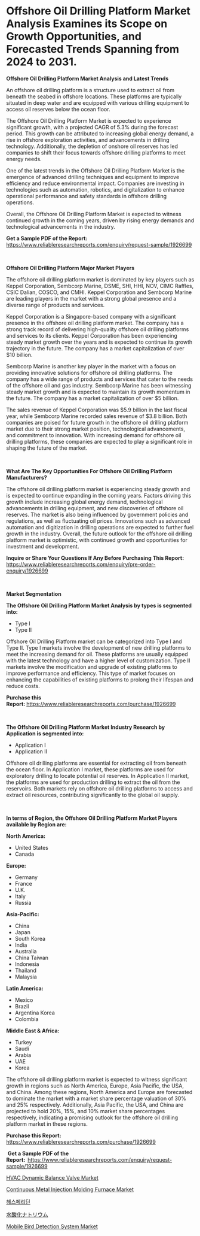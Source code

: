 <p><h1>Offshore Oil Drilling Platform Market Analysis Examines its Scope on Growth Opportunities, and Forecasted Trends Spanning from 2024 to 2031.</h1></p><p><strong>Offshore Oil Drilling Platform Market Analysis and Latest Trends</strong></p>
<p><p>An offshore oil drilling platform is a structure used to extract oil from beneath the seabed in offshore locations. These platforms are typically situated in deep water and are equipped with various drilling equipment to access oil reserves below the ocean floor.</p><p>The Offshore Oil Drilling Platform Market is expected to experience significant growth, with a projected CAGR of 5.3% during the forecast period. This growth can be attributed to increasing global energy demand, a rise in offshore exploration activities, and advancements in drilling technology. Additionally, the depletion of onshore oil reserves has led companies to shift their focus towards offshore drilling platforms to meet energy needs.</p><p>One of the latest trends in the Offshore Oil Drilling Platform Market is the emergence of advanced drilling techniques and equipment to improve efficiency and reduce environmental impact. Companies are investing in technologies such as automation, robotics, and digitalization to enhance operational performance and safety standards in offshore drilling operations.</p><p>Overall, the Offshore Oil Drilling Platform Market is expected to witness continued growth in the coming years, driven by rising energy demands and technological advancements in the industry.</p></p>
<p><strong>Get a Sample PDF of the Report:&nbsp;</strong> <a href="https://www.reliableresearchreports.com/enquiry/request-sample/1926699">https://www.reliableresearchreports.com/enquiry/request-sample/1926699</a></p>
<p>&nbsp;</p>
<p><strong>Offshore Oil Drilling Platform Major Market Players</strong></p>
<p><p>The offshore oil drilling platform market is dominated by key players such as Keppel Corporation, Sembcorp Marine, DSME, SHI, HHI, NOV, CIMC Raffles, CSIC Dalian, COSCO, and CMHI. Keppel Corporation and Sembcorp Marine are leading players in the market with a strong global presence and a diverse range of products and services.</p><p>Keppel Corporation is a Singapore-based company with a significant presence in the offshore oil drilling platform market. The company has a strong track record of delivering high-quality offshore oil drilling platforms and services to its clients. Keppel Corporation has been experiencing steady market growth over the years and is expected to continue its growth trajectory in the future. The company has a market capitalization of over $10 billion.</p><p>Sembcorp Marine is another key player in the market with a focus on providing innovative solutions for offshore oil drilling platforms. The company has a wide range of products and services that cater to the needs of the offshore oil and gas industry. Sembcorp Marine has been witnessing steady market growth and is expected to maintain its growth momentum in the future. The company has a market capitalization of over $5 billion.</p><p>The sales revenue of Keppel Corporation was $5.9 billion in the last fiscal year, while Sembcorp Marine recorded sales revenue of $3.8 billion. Both companies are poised for future growth in the offshore oil drilling platform market due to their strong market position, technological advancements, and commitment to innovation. With increasing demand for offshore oil drilling platforms, these companies are expected to play a significant role in shaping the future of the market.</p></p>
<p>&nbsp;</p>
<p><strong>What Are The Key Opportunities For Offshore Oil Drilling Platform Manufacturers?</strong></p>
<p><p>The offshore oil drilling platform market is experiencing steady growth and is expected to continue expanding in the coming years. Factors driving this growth include increasing global energy demand, technological advancements in drilling equipment, and new discoveries of offshore oil reserves. The market is also being influenced by government policies and regulations, as well as fluctuating oil prices. Innovations such as advanced automation and digitization in drilling operations are expected to further fuel growth in the industry. Overall, the future outlook for the offshore oil drilling platform market is optimistic, with continued growth and opportunities for investment and development.</p></p>
<p><strong>Inquire or Share Your Questions If Any Before Purchasing This Report:</strong> <a href="https://www.reliableresearchreports.com/enquiry/pre-order-enquiry/1926699">https://www.reliableresearchreports.com/enquiry/pre-order-enquiry/1926699</a></p>
<p>&nbsp;</p>
<p><strong>Market Segmentation</strong></p>
<p><strong>The Offshore Oil Drilling Platform Market Analysis by types is segmented into:</strong></p>
<p><ul><li>Type I</li><li>Type II</li></ul></p>
<p><p>Offshore Oil Drilling Platform market can be categorized into Type I and Type II. Type I markets involve the development of new drilling platforms to meet the increasing demand for oil. These platforms are usually equipped with the latest technology and have a higher level of customization. Type II markets involve the modification and upgrade of existing platforms to improve performance and efficiency. This type of market focuses on enhancing the capabilities of existing platforms to prolong their lifespan and reduce costs.</p></p>
<p><strong>Purchase this Report:&nbsp;</strong><a href="https://www.reliableresearchreports.com/purchase/1926699">https://www.reliableresearchreports.com/purchase/1926699</a></p>
<p>&nbsp;</p>
<p><strong>The Offshore Oil Drilling Platform Market Industry Research by Application is segmented into:</strong></p>
<p><ul><li>Application I</li><li>Application II</li></ul></p>
<p><p>Offshore oil drilling platforms are essential for extracting oil from beneath the ocean floor. In Application I market, these platforms are used for exploratory drilling to locate potential oil reserves. In Application II market, the platforms are used for production drilling to extract the oil from the reservoirs. Both markets rely on offshore oil drilling platforms to access and extract oil resources, contributing significantly to the global oil supply.</p></p>
<p>&nbsp;</p>
<p><strong>In terms of Region, the Offshore Oil Drilling Platform Market Players available by Region are:</strong></p>
<p>
    <p> <strong> North America: </strong>
        <ul>
            <li>United States</li>
            <li>Canada</li>
        </ul>
        </p> 
    <p> <strong> Europe: </strong>
        <ul>
            <li>Germany</li>
            <li>France</li>
            <li>U.K.</li>
            <li>Italy</li>
            <li>Russia</li>
        </ul>
        </p> 
    <p> <strong> Asia-Pacific: </strong>
        <ul>
            <li>China</li>
            <li>Japan</li>
            <li>South Korea</li>
            <li>India</li>
            <li>Australia</li>
            <li>China Taiwan</li>
            <li>Indonesia</li>
            <li>Thailand</li>
            <li>Malaysia</li>
        </ul>
        </p> 
    <p> <strong> Latin America: </strong>
        <ul>
            <li>Mexico</li>
            <li>Brazil</li>
            <li>Argentina Korea</li>
            <li>Colombia</li>
        </ul>
        </p> 
    <p> <strong> Middle East & Africa: </strong>
        <ul>
            <li>Turkey</li>
            <li>Saudi</li>
            <li>Arabia</li>
            <li>UAE</li>
            <li>Korea</li>
        </ul>
    </p>
    </p>
<p><p>The offshore oil drilling platform market is expected to witness significant growth in regions such as North America, Europe, Asia Pacific, the USA, and China. Among these regions, North America and Europe are forecasted to dominate the market with a market share percentage valuation of 30% and 25% respectively. Additionally, Asia Pacific, the USA, and China are projected to hold 20%, 15%, and 10% market share percentages respectively, indicating a promising outlook for the offshore oil drilling platform market in these regions.</p></p>
<p><strong>Purchase this Report: </strong><a href="https://www.reliableresearchreports.com/purchase/1926699">https://www.reliableresearchreports.com/purchase/1926699</a></p>
<p>&nbsp;<strong>Get a Sample PDF of the Report:&nbsp;&nbsp;</strong><a href="https://www.reliableresearchreports.com/enquiry/request-sample/1926699">https://www.reliableresearchreports.com/enquiry/request-sample/1926699</a></p>
<p><strong></strong></p>
<p><p><a href="https://issuu.com/reportprime-2/docs/hvac-dynamic-balance-valve-market-size-2030.pptx">HVAC Dynamic Balance Valve Market</a></p><p><a href="https://issuu.com/reportprime-2/docs/continuous-metal-injection-molding-furnace-market-">Continuous Metal Injection Molding Furnace Market</a></p><p><a href="https://github.com/fredrickeglers/Market-Research-Report-List-1/blob/main/4692179184813.md">헤스페리딘</a></p><p><a href="https://github.com/efcvopdgkdx128/Market-Research-Report-List-1/blob/main/4763334184787.md">水酸化ナトリウム</a></p><p><a href="https://cat-emmental-94b.notion.site/Mobile-Bird-Detection-System-Market-Challenges-Opportunities-and-Growth-Drivers-and-Major-Market--747dc5b3a56c49edb105d6ed03312497">Mobile Bird Detection System Market</a></p></p>